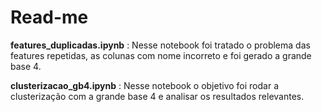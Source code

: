 # Read-me

**features_duplicadas.ipynb** : Nesse notebook foi tratado o problema das features repetidas, as colunas com nome incorreto e foi gerado a  grande base 4. 

**clusterizacao_gb4.ipynb** : Nesse notebook o objetivo foi rodar a clusterização com a grande base 4 e analisar os resultados relevantes.
